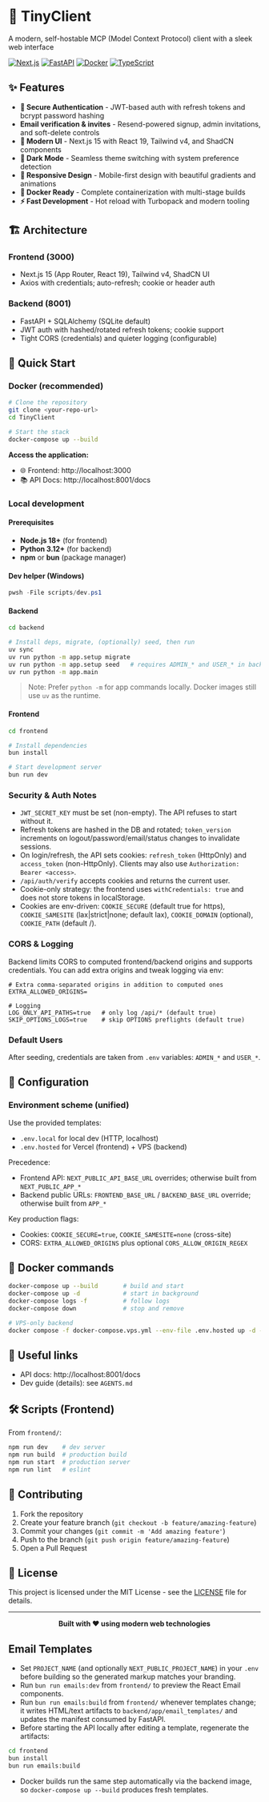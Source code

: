 # 🚀 TinyClient

A modern, self-hostable MCP (Model Context Protocol) client with a sleek web interface 

[![Next.js](https://img.shields.io/badge/Next.js-15-black?logo=next.js)](https://nextjs.org/)
[![FastAPI](https://img.shields.io/badge/FastAPI-0.115+-009688?logo=fastapi)](https://fastapi.tiangolo.com/)
[![Docker](https://img.shields.io/badge/Docker-Ready-2496ED?logo=docker)](https://www.docker.com/)
[![TypeScript](https://img.shields.io/badge/TypeScript-5.0+-3178C6?logo=typescript)](https://www.typescriptlang.org/)

## ✨ Features

- **🔐 Secure Authentication** - JWT-based auth with refresh tokens and bcrypt password hashing
- **Email verification & invites** - Resend-powered signup, admin invitations, and soft-delete controls
- **🎨 Modern UI** - Next.js 15 with React 19, Tailwind v4, and ShadCN components
- **🌙 Dark Mode** - Seamless theme switching with system preference detection
- **📱 Responsive Design** - Mobile-first design with beautiful gradients and animations
- **🐳 Docker Ready** - Complete containerization with multi-stage builds
- **⚡ Fast Development** - Hot reload with Turbopack and modern tooling

## 🏗️ Architecture

### Frontend (3000)
- Next.js 15 (App Router, React 19), Tailwind v4, ShadCN UI
- Axios with credentials; auto-refresh; cookie or header auth

### Backend (8001)
- FastAPI + SQLAlchemy (SQLite default)
- JWT auth with hashed/rotated refresh tokens; cookie support
- Tight CORS (credentials) and quieter logging (configurable)

## 🚀 Quick Start

### Docker (recommended)

```bash
# Clone the repository
git clone <your-repo-url>
cd TinyClient                                                                                                                                                                                                                                                       

# Start the stack
docker-compose up --build
```

**Access the application:**
- 🌐 Frontend: http://localhost:3000
- 📚 API Docs: http://localhost:8001/docs

### Local development

#### Prerequisites
- **Node.js 18+** (for frontend)
- **Python 3.12+** (for backend)
- **npm** or **bun** (package manager)

#### Dev helper (Windows)

```powershell
pwsh -File scripts/dev.ps1
```

#### Backend

```bash
cd backend

# Install deps, migrate, (optionally) seed, then run
uv sync
uv run python -m app.setup migrate
uv run python -m app.setup seed   # requires ADMIN_* and USER_* in backend/.env
uv run python -m app.main
```

> Note: Prefer `python -m` for app commands locally. Docker images still use `uv` as the runtime.

#### Frontend

```bash
cd frontend

# Install dependencies
bun install

# Start development server
bun run dev
```

<!-- Commands are documented once in Quick Start → Backend. Avoid duplicating here. -->

### Security & Auth Notes

- `JWT_SECRET_KEY` must be set (non-empty). The API refuses to start without it.
- Refresh tokens are hashed in the DB and rotated; `token_version` increments on logout/password/email/status changes to invalidate sessions.
- On login/refresh, the API sets cookies: `refresh_token` (HttpOnly) and `access_token` (non-HttpOnly). Clients may also use `Authorization: Bearer <access>`.
- `/api/auth/verify` accepts cookies and returns the current user.
- Cookie-only strategy: the frontend uses `withCredentials: true` and does not store tokens in localStorage.
- Cookies are env-driven: `COOKIE_SECURE` (default true for https), `COOKIE_SAMESITE` (lax|strict|none; default lax), `COOKIE_DOMAIN` (optional), `COOKIE_PATH` (default /).

### CORS & Logging

Backend limits CORS to computed frontend/backend origins and supports credentials. You can add extra origins and tweak logging via env:

```env
# Extra comma-separated origins in addition to computed ones
EXTRA_ALLOWED_ORIGINS=

# Logging
LOG_ONLY_API_PATHS=true   # only log /api/* (default true)
SKIP_OPTIONS_LOGS=true    # skip OPTIONS preflights (default true)
```

### Default Users

After seeding, credentials are taken from `.env` variables: `ADMIN_*` and `USER_*`.

## 🔧 Configuration

### Environment scheme (unified)

Use the provided templates:
- `.env.local` for local dev (HTTP, localhost)
- `.env.hosted` for Vercel (frontend) + VPS (backend)

Precedence:
- Frontend API: `NEXT_PUBLIC_API_BASE_URL` overrides; otherwise built from `NEXT_PUBLIC_APP_*`
- Backend public URLs: `FRONTEND_BASE_URL` / `BACKEND_BASE_URL` override; otherwise built from `APP_*`

Key production flags:
- Cookies: `COOKIE_SECURE=true`, `COOKIE_SAMESITE=none` (cross-site)
- CORS: `EXTRA_ALLOWED_ORIGINS` plus optional `CORS_ALLOW_ORIGIN_REGEX`



## 🐳 Docker commands

```bash
docker-compose up --build       # build and start
docker-compose up -d            # start in background
docker-compose logs -f          # follow logs
docker-compose down             # stop and remove

# VPS-only backend
docker compose -f docker-compose.vps.yml --env-file .env.hosted up -d --build
```

## 🔗 Useful links

- API docs: http://localhost:8001/docs
- Dev guide (details): see `AGENTS.md`

## 🛠️ Scripts (Frontend)

From `frontend/`:
```bash
npm run dev    # dev server
npm run build  # production build
npm run start  # production server
npm run lint   # eslint
```

## 🤝 Contributing

1. Fork the repository
2. Create your feature branch (`git checkout -b feature/amazing-feature`)
3. Commit your changes (`git commit -m 'Add amazing feature'`)
4. Push to the branch (`git push origin feature/amazing-feature`)
5. Open a Pull Request

## 📄 License

This project is licensed under the MIT License - see the [LICENSE](LICENSE) file for details.

---

<div align="center">
  <strong>Built with ❤️ using modern web technologies</strong>
</div>

## Email Templates

- Set `PROJECT_NAME` (and optionally `NEXT_PUBLIC_PROJECT_NAME`) in your `.env` before building so the generated markup matches your branding.
- Run `bun run emails:dev` from `frontend/` to preview the React Email components.
- Run `bun run emails:build` from `frontend/` whenever templates change; it writes HTML/text artifacts to `backend/app/email_templates/` and updates the manifest consumed by FastAPI.
- Before starting the API locally after editing a template, regenerate the artifacts:
```bash
cd frontend
bun install
bun run emails:build
```
- Docker builds run the same step automatically via the backend image, so `docker-compose up --build` produces fresh templates.
